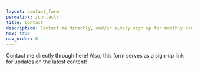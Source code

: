 ```yaml
---
layout: contact_form
permalink: /contact/
title: Contact
description: Contact me directly, and/or simply sign up for monthly content updates
nav: true
nav_order: 6
---
```


Contact me directly through here! Also, this form serves as a sign-up link for updates on the latest content!
